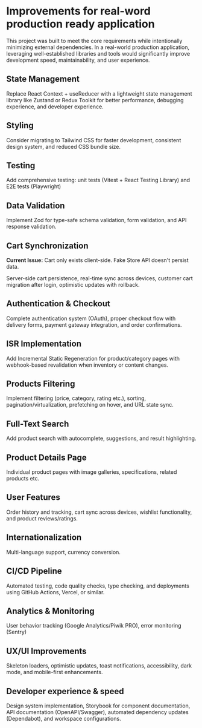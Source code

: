 # Improvements for real-word production ready application

This project was built to meet the core requirements while intentionally minimizing external dependencies. In a real-world production application, leveraging well-established libraries and tools would significantly improve development speed, maintainability, and user experience.

## State Management

Replace React Context + useReducer with a lightweight state management library like Zustand or Redux Toolkit for better performance, debugging experience, and developer experience.

## Styling

Consider migrating to Tailwind CSS for faster development, consistent design system, and reduced CSS bundle size.

## Testing

Add comprehensive testing: unit tests (Vitest + React Testing Library) and E2E tests (Playwright)

## Data Validation

Implement Zod for type-safe schema validation, form validation, and API response validation.

## Cart Synchronization

**Current Issue:** Cart only exists client-side. Fake Store API doesn't persist data.

Server-side cart persistence, real-time sync across devices, customer cart migration after login, optimistic updates with rollback.

## Authentication & Checkout

Complete authentication system (OAuth), proper checkout flow with delivery forms, payment gateway integration, and order confirmations.

## ISR Implementation

Add Incremental Static Regeneration for product/category pages with webhook-based revalidation when inventory or content changes.

## Products Filtering

Implement filtering (price, category, rating etc.), sorting, pagination/virtualization, prefetching on hover, and URL state sync.

## Full-Text Search

Add product search with autocomplete, suggestions, and result highlighting.

## Product Details Page

Individual product pages with image galleries, specifications, related products etc.

## User Features

Order history and tracking, cart sync across devices, wishlist functionality, and product reviews/ratings.

## Internationalization

Multi-language support, currency conversion.

## CI/CD Pipeline

Automated testing, code quality checks, type checking, and deployments using GitHub Actions, Vercel, or similar.

## Analytics & Monitoring

User behavior tracking (Google Analytics/Piwik PRO), error monitoring (Sentry)

## UX/UI Improvements

Skeleton loaders, optimistic updates, toast notifications, accessibility, dark mode, and mobile-first enhancements.

## Developer experience & speed

Design system implementation, Storybook for component documentation, API documentation (OpenAPI/Swagger), automated dependency updates (Dependabot), and workspace configurations.

